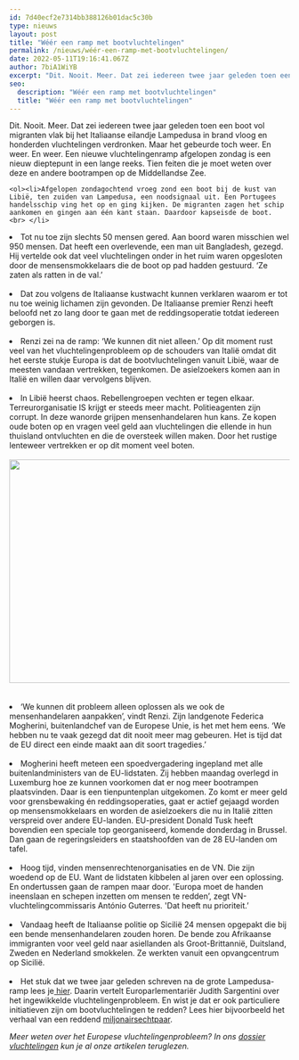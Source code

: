 ```yaml
---
id: 7d40ecf2e7314bb388126b01dac5c30b
type: nieuws
layout: post
title: "Wéér een ramp met bootvluchtelingen"
permalink: /nieuws/wéér-een-ramp-met-bootvluchtelingen/
date: 2022-05-11T19:16:41.067Z
author: 7biA1WiYB
excerpt: "Dit. Nooit. Meer. Dat zei iedereen twee jaar geleden toen een boot vol migranten vlak bij het Italiaanse eilandje Lampedusa in brand vloog en honderden vluchtelingen verdronken. Maar het gebeurde toch weer. En weer. En weer. Een nieuwe vluchtelingenramp afgelopen zondag is een nieuw dieptepunt in een lange reeks. Tien feiten die je moet weten over deze en andere bootrampen op de Middellandse Zee.  "
seo:
  description: "Wéér een ramp met bootvluchtelingen"
  title: "Wéér een ramp met bootvluchtelingen"
---
```

Dit. Nooit. Meer. Dat zei iedereen twee jaar geleden toen een boot vol migranten vlak bij het Italiaanse eilandje Lampedusa in brand vloog en honderden vluchtelingen verdronken. Maar het gebeurde toch weer. En weer. En weer. Een nieuwe vluchtelingenramp afgelopen zondag is een nieuw dieptepunt in een lange reeks. Tien feiten die je moet weten over deze en andere bootrampen op de Middellandse Zee.  

    <ol><li>Afgelopen zondagochtend vroeg zond een boot bij de kust van Libië, ten zuiden van Lampedusa, een noodsignaal uit. Een Portugees handelsschip ving het op en ging kijken. De migranten zagen het schip aankomen en gingen aan één kant staan. Daardoor kapseisde de boot.<br> </li>
<li>Tot nu toe zijn slechts 50 mensen gered. Aan boord waren misschien wel 950 mensen. Dat heeft een overlevende, een man uit Bangladesh, gezegd. Hij vertelde ook dat veel vluchtelingen onder in het ruim waren opgesloten door de mensensmokkelaars die de boot op pad hadden gestuurd. ‘Ze zaten als ratten in de val.’<br> </li>
<li>Dat zou volgens de Italiaanse kustwacht kunnen verklaren waarom er tot nu toe weinig lichamen zijn gevonden. De Italiaanse premier Renzi heeft beloofd net zo lang door te gaan met de reddingsoperatie totdat iedereen geborgen is.<br> </li>
<li>Renzi zei na de ramp: ‘We kunnen dit niet alleen.’ Op dit moment rust veel van het vluchtelingenprobleem op de schouders van Italië omdat dit het eerste stukje Europa is dat de bootvluchtelingen vanuit Libië, waar de meesten vandaan vertrekken, tegenkomen. De asielzoekers komen aan in Italië en willen daar vervolgens blijven.<br> </li>
<li>In Libië heerst chaos. Rebellengroepen vechten er tegen elkaar. Terreurorganisatie IS krijgt er steeds meer macht. Politieagenten zijn corrupt. In deze wanorde grijpen mensenhandelaren hun kans. Ze kopen oude boten op en vragen veel geld aan vluchtelingen die ellende in hun thuisland ontvluchten en die de oversteek willen maken. Door het rustige lenteweer vertrekken er op dit moment veel boten.<br><br><div class="media media-element-container media-default"><div id="file-2895" class="file file-image file-image-jpeg">

        
  
  <div class="content">
    <img title="Deze vluchtelingen konden wél van hun zinkende schip worden gered." height="401" width="634" class="media-element file-default" src="https://7dagen.netlify.app/sites/default/files/ANP-32143672.jpg" alt="">  </div>

  
</div>
</div><br> </li>
<li>‘We kunnen dit probleem alleen oplossen als we ook de mensenhandelaren aanpakken’, vindt Renzi. Zijn landgenote Federica Mogherini, buitenlandchef van de Europese Unie, is het met hem eens. ‘We hebben nu te vaak gezegd dat dit nooit meer mag gebeuren. Het is tijd dat de EU direct een einde maakt aan dit soort tragedies.’<br> </li>
<li>Mogherini heeft meteen een spoedvergadering ingepland met alle buitenlandministers van de EU-lidstaten. Zij hebben maandag overlegd in Luxemburg hoe ze kunnen voorkomen dat er nog meer bootrampen plaatsvinden. Daar is een tienpuntenplan uitgekomen. Zo komt er meer geld voor grensbewaking én reddingsoperaties, gaat er actief gejaagd worden op mensensmokkelaars en worden de asielzoekers die nu in Italië zitten verspreid over andere EU-landen. EU-president Donald Tusk heeft bovendien een speciale top georganiseerd, komende donderdag in Brussel. Dan gaan de regeringsleiders en staatshoofden van de 28 EU-landen om tafel.<br> </li>
<li>Hoog tijd, vinden mensenrechtenorganisaties en de VN. Die zijn woedend op de EU. Want de lidstaten kibbelen al jaren over een oplossing. En ondertussen gaan de rampen maar door. 'Europa moet de handen ineenslaan en schepen inzetten om mensen te redden’, zegt VN-vluchtelingcommissaris António Guterres. 'Dat heeft nu prioriteit.’<br> </li>
<li>Vandaag heeft de Italiaanse politie op Sicilië 24 mensen opgepakt die bij een bende mensenhandelaren zouden horen. De bende zou Afrikaanse immigranten voor veel geld naar asiellanden als Groot-Brittannië, Duitsland, Zweden en Nederland smokkelen. Ze werkten vanuit een opvangcentrum op Sicilië.<br> </li>
<li>Het stuk dat we twee jaar geleden schreven na de grote Lampedusa-ramp lees je<a href="https://7dagen.netlify.app/nieuws/zorgen-om-bootvluchtelingen"> hier</a>. Daarin vertelt Europarlementariër Judith Sargentini over het ingewikkelde vluchtelingenprobleem. En wist je dat er ook particuliere initiatieven zijn om bootvluchtelingen te redden? Lees hier bijvoorbeeld het verhaal van een reddend <a href="https://7dagen.netlify.app/nieuws/miljonairsechtpaar-redt-bootvluchtelingen">miljonairsechtpaar</a>.</li>
</ol><p><em>Meer weten over het Europese vluchtelingenprobleem? In ons <a href="https://7dagen.netlify.app/dossier-vluchtelingen">dossier vluchtelingen</a> kun je al onze artikelen teruglezen.</em></p>  
